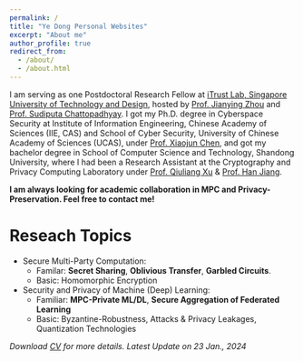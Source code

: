 ```yaml
---
permalink: /
title: "Ye Dong Personal Websites"
excerpt: "About me"
author_profile: true
redirect_from: 
  - /about/
  - /about.html
---
```

I am serving as one Postdoctoral Research Fellow at [iTrust Lab, Singapore University of Technology and Design](https://itrust.sutd.edu.sg/), hosted by [Prof. Jianying Zhou](http://jianying.space/) and [Prof. Sudiputa Chattopadhyay](https://istd.sutd.edu.sg/people/faculty/sudipta-chattopadhyay/). 
I got my Ph.D. degree in Cyberspace Security at Institute of Information Engineering, Chinese Academy of Sciences (IIE, CAS) and School of Cyber Security, University of Chinese Academy of Sciences (UCAS), under [Prof. Xiaojun Chen](http://people.ucas.ac.cn/~0040771), and got my bachelor degree in School of Computer Science and Technology, Shandong University, where I had been a Research Assistant at the Cryptography and Privacy Computing Laboratory under [Prof. Qiuliang Xu](https://faculty.sdu.edu.cn/xuqiuliang/en/index/407176/list/index.htm) & [Prof. Han Jiang](http://www.en.sc.sdu.edu.cn/info/1028/1155.htm).

**I am always looking for academic collaboration in MPC and Privacy-Preservation. Feel free to contact me!**


Reseach Topics
======
- Secure Multi-Party Computation: 
  - Familar: **Secret Sharing**, **Oblivious Transfer**, **Garbled Circuits**. 
  - Basic: Homomorphic Encryption
- Security and Privacy of Machine (Deep) Learning:
  - Familiar: **MPC-Private ML/DL**, **Secure Aggregation of Federated Learning**
  - Basic: Byzantine-Robustness, Attacks & Privacy Leakages, Quantization
Technologies 


*Download [CV](/files/CV_YeDong.pdf) for more details. Latest Update on 23 Jan., 2024*

<style>
#clustrmaps-widget {
    width: 0.3px;  /* Adjust width as needed */
    height: 0.3px; /* Adjust height as needed */
}
</style>

<div id="clustrmaps-widget"></div>
<script type="text/javascript" id="clustrmaps" src="//clustrmaps.com/map_v2.js?d=myIcfSm6nSakALWRvGdSczeehrJkaaIW7KM0lXM24Iw&cl=ffffff&w=a"></script>
